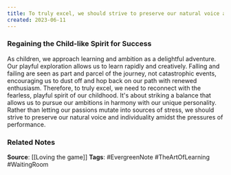 ```yaml
---
title: To truly excel, we should strive to preserve our natural voice and the fearless, playful spirit of our childhood
created: 2023-06-11
---
```


### Regaining the Child-like Spirit for Success
As children, we approach learning and ambition as a delightful adventure. Our playful exploration allows us to learn rapidly and creatively. Falling and failing are seen as part and parcel of the journey, not catastrophic events, encouraging us to dust off and hop back on our path with renewed enthusiasm. Therefore, to truly excel, we need to reconnect with the fearless, playful spirit of our childhood. It's about striking a balance that allows us to pursue our ambitions in harmony with our unique personality. Rather than letting our passions mutate into sources of stress, we should strive to preserve our natural voice and individuality amidst the pressures of performance.

### Related Notes
**Source**: [[Loving the game]]
**Tags**: #EvergreenNote #TheArtOfLearning #WaitingRoom 